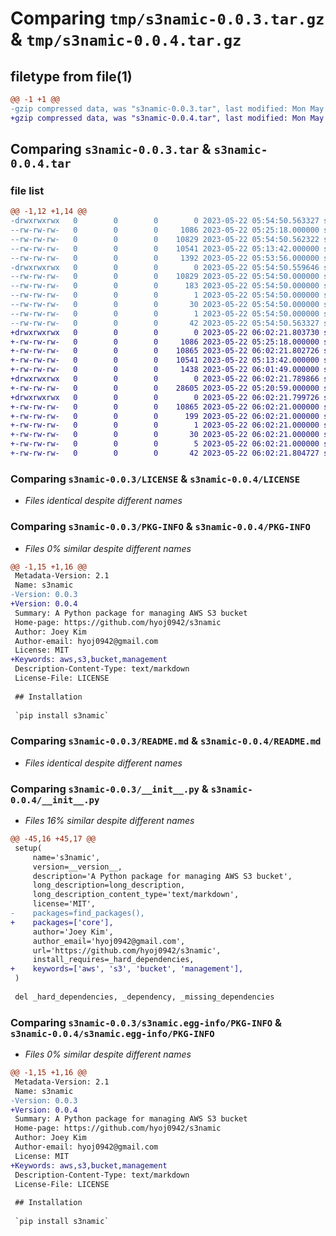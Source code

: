 # Comparing `tmp/s3namic-0.0.3.tar.gz` & `tmp/s3namic-0.0.4.tar.gz`

## filetype from file(1)

```diff
@@ -1 +1 @@
-gzip compressed data, was "s3namic-0.0.3.tar", last modified: Mon May 22 05:54:50 2023, max compression
+gzip compressed data, was "s3namic-0.0.4.tar", last modified: Mon May 22 06:02:21 2023, max compression
```

## Comparing `s3namic-0.0.3.tar` & `s3namic-0.0.4.tar`

### file list

```diff
@@ -1,12 +1,14 @@
-drwxrwxrwx   0        0        0        0 2023-05-22 05:54:50.563327 s3namic-0.0.3/
--rw-rw-rw-   0        0        0     1086 2023-05-22 05:25:18.000000 s3namic-0.0.3/LICENSE
--rw-rw-rw-   0        0        0    10829 2023-05-22 05:54:50.562322 s3namic-0.0.3/PKG-INFO
--rw-rw-rw-   0        0        0    10541 2023-05-22 05:13:42.000000 s3namic-0.0.3/README.md
--rw-rw-rw-   0        0        0     1392 2023-05-22 05:53:56.000000 s3namic-0.0.3/__init__.py
-drwxrwxrwx   0        0        0        0 2023-05-22 05:54:50.559646 s3namic-0.0.3/s3namic.egg-info/
--rw-rw-rw-   0        0        0    10829 2023-05-22 05:54:50.000000 s3namic-0.0.3/s3namic.egg-info/PKG-INFO
--rw-rw-rw-   0        0        0      183 2023-05-22 05:54:50.000000 s3namic-0.0.3/s3namic.egg-info/SOURCES.txt
--rw-rw-rw-   0        0        0        1 2023-05-22 05:54:50.000000 s3namic-0.0.3/s3namic.egg-info/dependency_links.txt
--rw-rw-rw-   0        0        0       30 2023-05-22 05:54:50.000000 s3namic-0.0.3/s3namic.egg-info/requires.txt
--rw-rw-rw-   0        0        0        1 2023-05-22 05:54:50.000000 s3namic-0.0.3/s3namic.egg-info/top_level.txt
--rw-rw-rw-   0        0        0       42 2023-05-22 05:54:50.563327 s3namic-0.0.3/setup.cfg
+drwxrwxrwx   0        0        0        0 2023-05-22 06:02:21.803730 s3namic-0.0.4/
+-rw-rw-rw-   0        0        0     1086 2023-05-22 05:25:18.000000 s3namic-0.0.4/LICENSE
+-rw-rw-rw-   0        0        0    10865 2023-05-22 06:02:21.802726 s3namic-0.0.4/PKG-INFO
+-rw-rw-rw-   0        0        0    10541 2023-05-22 05:13:42.000000 s3namic-0.0.4/README.md
+-rw-rw-rw-   0        0        0     1438 2023-05-22 06:01:49.000000 s3namic-0.0.4/__init__.py
+drwxrwxrwx   0        0        0        0 2023-05-22 06:02:21.789866 s3namic-0.0.4/core/
+-rw-rw-rw-   0        0        0    28605 2023-05-22 05:20:59.000000 s3namic-0.0.4/core/s3namic.py
+drwxrwxrwx   0        0        0        0 2023-05-22 06:02:21.799726 s3namic-0.0.4/s3namic.egg-info/
+-rw-rw-rw-   0        0        0    10865 2023-05-22 06:02:21.000000 s3namic-0.0.4/s3namic.egg-info/PKG-INFO
+-rw-rw-rw-   0        0        0      199 2023-05-22 06:02:21.000000 s3namic-0.0.4/s3namic.egg-info/SOURCES.txt
+-rw-rw-rw-   0        0        0        1 2023-05-22 06:02:21.000000 s3namic-0.0.4/s3namic.egg-info/dependency_links.txt
+-rw-rw-rw-   0        0        0       30 2023-05-22 06:02:21.000000 s3namic-0.0.4/s3namic.egg-info/requires.txt
+-rw-rw-rw-   0        0        0        5 2023-05-22 06:02:21.000000 s3namic-0.0.4/s3namic.egg-info/top_level.txt
+-rw-rw-rw-   0        0        0       42 2023-05-22 06:02:21.804727 s3namic-0.0.4/setup.cfg
```

### Comparing `s3namic-0.0.3/LICENSE` & `s3namic-0.0.4/LICENSE`

 * *Files identical despite different names*

### Comparing `s3namic-0.0.3/PKG-INFO` & `s3namic-0.0.4/PKG-INFO`

 * *Files 0% similar despite different names*

```diff
@@ -1,15 +1,16 @@
 Metadata-Version: 2.1
 Name: s3namic
-Version: 0.0.3
+Version: 0.0.4
 Summary: A Python package for managing AWS S3 bucket
 Home-page: https://github.com/hyoj0942/s3namic
 Author: Joey Kim
 Author-email: hyoj0942@gmail.com
 License: MIT
+Keywords: aws,s3,bucket,management
 Description-Content-Type: text/markdown
 License-File: LICENSE
 
 ## Installation
 
 `pip install s3namic`
```

### Comparing `s3namic-0.0.3/README.md` & `s3namic-0.0.4/README.md`

 * *Files identical despite different names*

### Comparing `s3namic-0.0.3/__init__.py` & `s3namic-0.0.4/__init__.py`

 * *Files 16% similar despite different names*

```diff
@@ -45,16 +45,17 @@
 setup(
     name='s3namic',
     version=__version__,
     description='A Python package for managing AWS S3 bucket',
     long_description=long_description,
     long_description_content_type='text/markdown',
     license='MIT',
-    packages=find_packages(),
+    packages=['core'],
     author='Joey Kim',
     author_email='hyoj0942@gmail.com',
     url='https://github.com/hyoj0942/s3namic',
     install_requires=_hard_dependencies,
+    keywords=['aws', 's3', 'bucket', 'management'],
 )
 
 del _hard_dependencies, _dependency, _missing_dependencies
```

### Comparing `s3namic-0.0.3/s3namic.egg-info/PKG-INFO` & `s3namic-0.0.4/s3namic.egg-info/PKG-INFO`

 * *Files 0% similar despite different names*

```diff
@@ -1,15 +1,16 @@
 Metadata-Version: 2.1
 Name: s3namic
-Version: 0.0.3
+Version: 0.0.4
 Summary: A Python package for managing AWS S3 bucket
 Home-page: https://github.com/hyoj0942/s3namic
 Author: Joey Kim
 Author-email: hyoj0942@gmail.com
 License: MIT
+Keywords: aws,s3,bucket,management
 Description-Content-Type: text/markdown
 License-File: LICENSE
 
 ## Installation
 
 `pip install s3namic`
```

